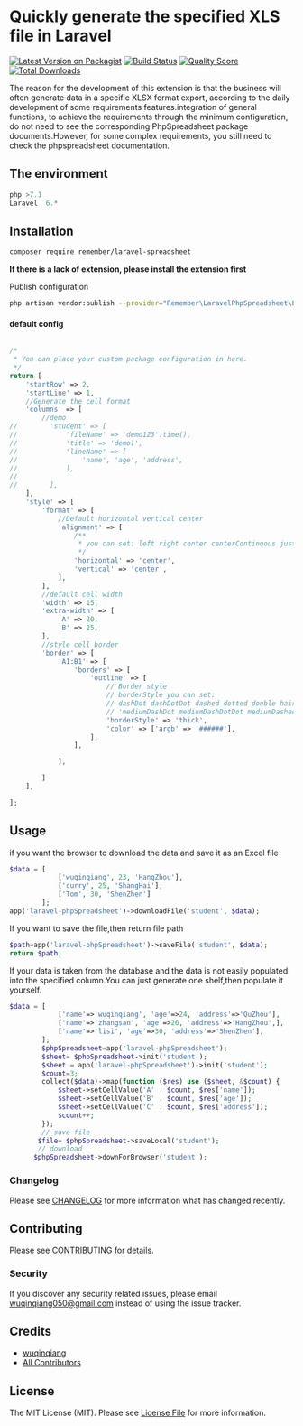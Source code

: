 # Quickly generate the specified XLS file in Laravel

[![Latest Version on Packagist](https://img.shields.io/packagist/v/remember/laravel-phpspreadsheet.svg?style=flat-square)](https://packagist.org/packages/remember/laravel-phpspreadsheet)
[![Build Status](https://img.shields.io/travis/remember/laravel-phpspreadsheet/master.svg?style=flat-square)](https://travis-ci.org/remember/laravel-phpspreadsheet)
[![Quality Score](https://img.shields.io/scrutinizer/g/remember/laravel-phpspreadsheet.svg?style=flat-square)](https://scrutinizer-ci.com/g/remember/laravel-phpspreadsheet)
[![Total Downloads](https://img.shxields.io/packagist/dt/remember/laravel-phpspreadsheet.svg?style=flat-square)](https://packagist.org/packages/remember/laravel-phpspreadsheet)

The reason for the development of this extension is that the business will often generate data in a specific XLSX format export, according to the daily development of some requirements features.integration of general functions, to achieve the requirements through the minimum configuration, do not need to see the corresponding PhpSpreadsheet package documents.However, for some complex requirements, you still need to check the phpspreadsheet documentation.


## The environment
   
```php
php >7.1
Laravel  6.*
```

## Installation
```bash
composer require remember/laravel-spreadsheet
```
 **If there is a lack of extension, please install the extension first**

Publish configuration
```bash
php artisan vendor:publish --provider="Remember\LaravelPhpSpreadsheet\LaravelPhpSpreadsheetServiceProvider"
```

#### default config
```php

/*
 * You can place your custom package configuration in here.
 */
return [
    'startRow' => 2,
    'startLine' => 1,
    //Generate the cell format
    'columns' => [
        //demo
//        'student' => [
//            'fileName' => 'demo123'.time(),
//            'title' => 'demo1',
//            'lineName' => [
//                'name', 'age', 'address',
//            ],
//
//        ],
    ],
    'style' => [
        'format' => [
            //Default horizontal vertical center
            'alignment' => [
                /**
                 * you can set: left right center centerContinuous justify fill
                 */
                'horizontal' => 'center',
                'vertical' => 'center',
            ],
        ],
        //default cell width
        'width' => 15,
        'extra-width' => [
            'A' => 20,
            'B' => 25,
        ],
        //style cell border
        'border' => [
            'A1:B1' => [
                'borders' => [
                    'outline' => [
                        // Border style
                        // borderStyle you can set:
                        // dashDot dashDotDot dashed dotted double hair medium';
                        // 'mediumDashDot mediumDashDotDot mediumDashed slantDashDot thick thin';
                        'borderStyle' => 'thick',
                        'color' => ['argb' => '######'],
                    ],
                ],

            ],

        ]
    ],

];
```
## Usage
 if you want  the browser to download the data and save it as an Excel file
```php
$data = [
            ['wuqinqiang', 23, 'HangZhou'],
            ['curry', 25, 'ShangHai'],
            ['Tom', 30, 'ShenZhen']
        ];
app('laravel-phpSpreadsheet')->downloadFile('student', $data);
```
If you want to save the file,then return file path 

```php
$path=app('laravel-phpSpreadsheet')->saveFile('student', $data);
return $path;
```
If your data is taken from the database and the data is not easily populated into the specified column.You can just generate one shelf,then populate it yourself.
                                                                                                 
```php
$data = [
            ['name'=>'wuqinqiang', 'age'=>24, 'address'=>'QuZhou'],
            ['name'=>'zhangsan', 'age'=>26, 'address'=>'HangZhou',],
            ['name'=>'lisi', 'age'=>30, 'address'=>'ShenZhen'],
        ];
        $phpSpreadsheet=app('laravel-phpSpreadsheet');
        $sheet= $phpSpreadsheet->init('student');
        $sheet = app('laravel-phpSpreadsheet')->init('student');
        $count=3;
        collect($data)->map(function ($res) use ($sheet, &$count) {
            $sheet->setCellValue('A' . $count, $res['name']);
            $sheet->setCellValue('B' . $count, $res['age']);
            $sheet->setCellValue('C' . $count, $res['address']);
            $count++;
        });
        // save file
       $file= $phpSpreadsheet->saveLocal('student');
       // download
      $phpSpreadsheet->downForBrowser('student');
```


### Changelog

Please see [CHANGELOG](CHANGELOG.md) for more information what has changed recently.

## Contributing

Please see [CONTRIBUTING](CONTRIBUTING.md) for details.

### Security

If you discover any security related issues, please email wuqinqiang050@gmail.com instead of using the issue tracker.

## Credits

- [wuqinqiang](https://github.com/wuqinqiang)
- [All Contributors](../../contributors)

## License

The MIT License (MIT). Please see [License File](LICENSE.md) for more information.
